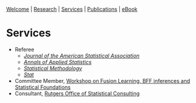 [Welcome](/index) | [Research](/research) | [Services](/services) | [Publications](https://scholar.google.com/citations?user=itO_fw8AAAAJ&hl=en) | [eBook]()

# Services

* Referee
	- [*Journal of the American Statistical Association*](https://www.tandfonline.com/toc/uasa20/current)
	- [*Annals of Applied Statistics*](https://imstat.org/journals-and-publications/annals-of-applied-statistics)
	- [*Statistical Methodology*](https://www.journals.elsevier.com/statistical-methodology)
	- [*Stat*](https://onlinelibrary.wiley.com/journal/20491573")
* Committee Member, [Workshop on Fusion Learning, BFF inferences and Statistical Foundations](https://statistics.rutgers.edu/bff2016)
* Consultant, [Rutgers Office of Statistical Consulting](https://statistics.rutgers.edu/centers/osc)
